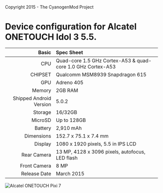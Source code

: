 Copyright 2015 - The CyanogenMod Project

Device configuration for Alcatel ONETOUCH Idol 3 5.5.
=====================================

Basic   | Spec Sheet
-------:|:-------------------------
CPU     | Quad-core 1.5 GHz Cortex-A53 & quad-core 1.0 GHz Cortex-A53
CHIPSET | Qualcomm MSM8939 Snapdragon 615
GPU     | Adreno 405
Memory  |2GB RAM
Shipped Android Version | 5.0.2
Storage | 16/32GB
MicroSD | Up to 128GB
Battery | 2,910 mAh
Dimensions | 152.7 x 75.1 x 7.4 mm
Display | 1080 x 1920 pixels, 5.5 in IPS LCD
Rear Camera  | 13 MP, 4128 x 3096 pixels, autofocus, LED flash
Front Camera | 8 MP
Release Date | March 2015


![Alcatel ONETOUCH Pixi 7](http://im.ziffdavisinternational.com/pcmag_me/photo/default/alcatel-one-touch-idol-3-2_xp51.jpg "Alcatel ONETOUCH Pixi 7")
